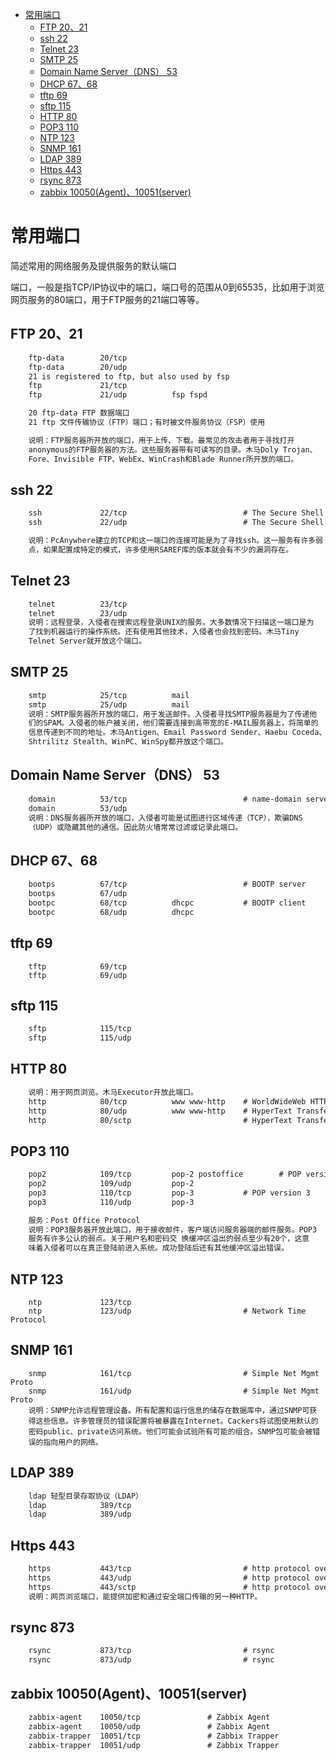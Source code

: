 <!-- TOC -->

- [常用端口](#%E5%B8%B8%E7%94%A8%E7%AB%AF%E5%8F%A3)
    - [FTP 20、21](#ftp-2021)
    - [ssh 22](#ssh-22)
    - [Telnet 23](#telnet-23)
    - [SMTP 25](#smtp-25)
    - [Domain Name Server（DNS） 53](#domain-name-serverdns-53)
    - [DHCP 67、68](#dhcp-6768)
    - [tftp 69](#tftp-69)
    - [sftp 115](#sftp-115)
    - [HTTP 80](#http-80)
    - [POP3 110](#pop3-110)
    - [NTP 123](#ntp-123)
    - [SNMP 161](#snmp-161)
    - [LDAP 389](#ldap-389)
    - [Https 443](#https-443)
    - [rsync 873](#rsync-873)
    - [zabbix 10050(Agent)、10051(server)](#zabbix-10050agent10051server)

<!-- /TOC -->

# 常用端口

简述常用的网络服务及提供服务的默认端口

端口，一般是指TCP/IP协议中的端口，端口号的范围从0到65535，比如用于浏览网页服务的80端口，用于FTP服务的21端口等等。

## FTP 20、21

```txt
    ftp-data        20/tcp
    ftp-data        20/udp
    21 is registered to ftp, but also used by fsp
    ftp             21/tcp
    ftp             21/udp          fsp fspd

    20 ftp-data FTP 数据端口
    21 ftp 文件传输协议（FTP）端口；有时被文件服务协议（FSP）使用

    说明：FTP服务器所开放的端口，用于上传、下载。最常见的攻击者用于寻找打开
    anonymous的FTP服务器的方法。这些服务器带有可读写的目录。木马Doly Trojan、
    Fore、Invisible FTP、WebEx、WinCrash和Blade Runner所开放的端口。
```

## ssh 22

```txt
    ssh             22/tcp                          # The Secure Shell (SSH) Protocol
    ssh             22/udp                          # The Secure Shell (SSH) Protocol

    说明：PcAnywhere建立的TCP和这一端口的连接可能是为了寻找ssh。这一服务有许多弱
    点，如果配置成特定的模式，许多使用RSAREF库的版本就会有不少的漏洞存在。
```

## Telnet 23

```txt
    telnet          23/tcp
    telnet          23/udp
    说明：远程登录，入侵者在搜索远程登录UNIX的服务。大多数情况下扫描这一端口是为
    了找到机器运行的操作系统。还有使用其他技术，入侵者也会找到密码。木马Tiny
    Telnet Server就开放这个端口。
```

## SMTP 25

```txt
    smtp            25/tcp          mail
    smtp            25/udp          mail
    说明：SMTP服务器所开放的端口，用于发送邮件。入侵者寻找SMTP服务器是为了传递他
    们的SPAM。入侵者的帐户被关闭，他们需要连接到高带宽的E-MAIL服务器上，将简单的
    信息传递到不同的地址。木马Antigen、Email Password Sender、Haebu Coceda、
    Shtrilitz Stealth、WinPC、WinSpy都开放这个端口。
```

## Domain Name Server（DNS） 53

```txt
    domain          53/tcp                          # name-domain server
    domain          53/udp
    说明：DNS服务器所开放的端口，入侵者可能是试图进行区域传递（TCP），欺骗DNS
    （UDP）或隐藏其他的通信。因此防火墙常常过滤或记录此端口。
```

## DHCP 67、68

```txt
    bootps          67/tcp                          # BOOTP server
    bootps          67/udp
    bootpc          68/tcp          dhcpc           # BOOTP client
    bootpc          68/udp          dhcpc
```

## tftp 69

```
    tftp            69/tcp
    tftp            69/udp
```

## sftp 115

```txt
    sftp            115/tcp
    sftp            115/udp
```

## HTTP 80

```txt
    说明：用于网页浏览。木马Executor开放此端口。
    http            80/tcp          www www-http    # WorldWideWeb HTTP
    http            80/udp          www www-http    # HyperText Transfer Protocol
    http            80/sctp                         # HyperText Transfer Protocol
```

## POP3 110

```txt
    pop2            109/tcp         pop-2 postoffice        # POP version 2
    pop2            109/udp         pop-2
    pop3            110/tcp         pop-3           # POP version 3
    pop3            110/udp         pop-3

    服务：Post Office Protocol
    说明：POP3服务器开放此端口，用于接收邮件，客户端访问服务器端的邮件服务。POP3
    服务有许多公认的弱点。关于用户名和密码交 换缓冲区溢出的弱点至少有20个，这意
    味着入侵者可以在真正登陆前进入系统。成功登陆后还有其他缓冲区溢出错误。
```

## NTP 123

```
    ntp             123/tcp
    ntp             123/udp                         # Network Time Protocol
```

## SNMP 161

```
    snmp            161/tcp                         # Simple Net Mgmt Proto
    snmp            161/udp                         # Simple Net Mgmt Proto
    说明：SNMP允许远程管理设备。所有配置和运行信息的储存在数据库中，通过SNMP可获
    得这些信息。许多管理员的错误配置将被暴露在Internet。Cackers将试图使用默认的
    密码public、private访问系统。他们可能会试验所有可能的组合。SNMP包可能会被错
    误的指向用户的网络。
```

## LDAP 389

```txt
    ldap 轻型目录存取协议（LDAP） 
    ldap            389/tcp
    ldap            389/udp
```

## Https 443

```txt
    https           443/tcp                         # http protocol over TLS/SSL
    https           443/udp                         # http protocol over TLS/SSL
    https           443/sctp                        # http protocol over TLS/SSL
    说明：网页浏览端口，能提供加密和通过安全端口传输的另一种HTTP。
```

## rsync 873

```txt
    rsync           873/tcp                         # rsync
    rsync           873/udp                         # rsync
```

## zabbix 10050(Agent)、10051(server)

```txt
    zabbix-agent    10050/tcp               # Zabbix Agent
    zabbix-agent    10050/udp               # Zabbix Agent
    zabbix-trapper  10051/tcp               # Zabbix Trapper
    zabbix-trapper  10051/udp               # Zabbix Trapper
```






